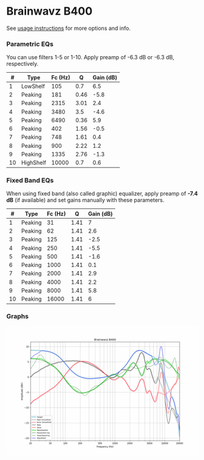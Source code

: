 # Brainwavz B400
See [usage instructions](https://github.com/jaakkopasanen/AutoEq#usage) for more options and info.

### Parametric EQs
You can use filters 1-5 or 1-10. Apply preamp of -6.3 dB or -6.3 dB, respectively.

|   # | Type      |   Fc (Hz) |    Q |   Gain (dB) |
|-----|-----------|-----------|------|-------------|
|   1 | LowShelf  |       105 | 0.7  |         6.5 |
|   2 | Peaking   |       181 | 0.46 |        -5.8 |
|   3 | Peaking   |      2315 | 3.01 |         2.4 |
|   4 | Peaking   |      3480 | 3.5  |        -4.6 |
|   5 | Peaking   |      6490 | 0.36 |         5.9 |
|   6 | Peaking   |       402 | 1.56 |        -0.5 |
|   7 | Peaking   |       748 | 1.61 |         0.4 |
|   8 | Peaking   |       900 | 2.22 |         1.2 |
|   9 | Peaking   |      1335 | 2.76 |        -1.3 |
|  10 | HighShelf |     10000 | 0.7  |         0.6 |

### Fixed Band EQs
When using fixed band (also called graphic) equalizer, apply preamp of **-7.4 dB** (if available) and set gains manually with these parameters.

|   # | Type    |   Fc (Hz) |    Q |   Gain (dB) |
|-----|---------|-----------|------|-------------|
|   1 | Peaking |        31 | 1.41 |         7   |
|   2 | Peaking |        62 | 1.41 |         2.6 |
|   3 | Peaking |       125 | 1.41 |        -2.5 |
|   4 | Peaking |       250 | 1.41 |        -5.5 |
|   5 | Peaking |       500 | 1.41 |        -1.6 |
|   6 | Peaking |      1000 | 1.41 |         0.1 |
|   7 | Peaking |      2000 | 1.41 |         2.9 |
|   8 | Peaking |      4000 | 1.41 |         2.2 |
|   9 | Peaking |      8000 | 1.41 |         5.8 |
|  10 | Peaking |     16000 | 1.41 |         6   |

### Graphs
![](./Brainwavz%20B400.png)

